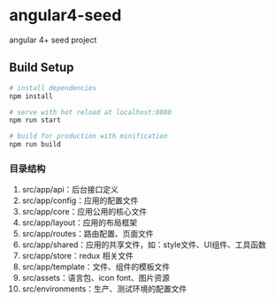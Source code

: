 # angular4-seed
angular 4+ seed project

## Build Setup

``` bash
# install dependencies
npm install

# serve with hot reload at localhost:8080
npm run start

# build for production with minification
npm run build
```

### 目录结构
1. src/app/api：后台接口定义
1. src/app/config：应用的配置文件
1. src/app/core：应用公用的核心文件
1. src/app/layout：应用的布局框架
1. src/app/routes：路由配置、页面文件
1. src/app/shared：应用的共享文件，如：style文件、UI组件、工具函数
1. src/app/store：redux 相关文件
1. src/app/template：文件、组件的模板文件
1. src/assets：语言包、icon font、图片资源
1. src/environments：生产、测试环境的配置文件
